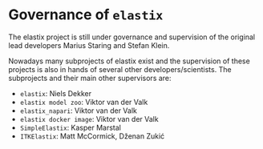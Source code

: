 # Governance of `elastix` #

The elastix project is still under governance and supervision of the original lead developers Marius Staring and Stefan Klein.

Nowadays many subprojects of elastix exist and the supervision of these projects is also in hands of several other developers/scientists.
The subprojects and their main other supervisors are:

  * `elastix`: Niels Dekker
  * `elastix model zoo`: Viktor van der Valk
  * `elastix_napari`: Viktor van der Valk
  * `elastix docker image`: Viktor van der Valk
  * `SimpleElastix`: Kasper Marstal
  * `ITKElastix`: Matt McCormick, Dženan Zukić
